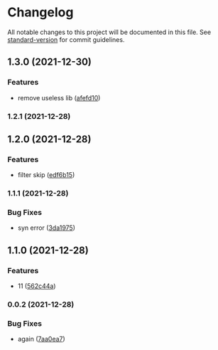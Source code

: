 # Changelog

All notable changes to this project will be documented in this file. See [standard-version](https://github.com/conventional-changelog/standard-version) for commit guidelines.

## 1.3.0 (2021-12-30)


### Features

* remove useless lib ([afefd10](https://github.com/daichangxin/js.layabox-core/commit/afefd107667605196cf1a4c85fd6673c012b60c9))

### 1.2.1 (2021-12-28)

## 1.2.0 (2021-12-28)


### Features

* filter skip ([edf6b15](https://github.com/daichangxin/js.layabox-core/commit/edf6b150648bb8393a45d9a8c81d7e3d9d32efbc))

### 1.1.1 (2021-12-28)


### Bug Fixes

* syn error ([3da1975](https://github.com/daichangxin/js.layabox-core/commit/3da19754a4c28b525b3355530056e0111527a9e9))

## 1.1.0 (2021-12-28)


### Features

* 11 ([562c44a](https://github.com/daichangxin/js.layabox-core/commit/562c44a2e8f8a6b2142714a54df32ce165739634))

### 0.0.2 (2021-12-28)


### Bug Fixes

* again ([7aa0ea7](https://github.com/daichangxin/js.layabox-core/commit/7aa0ea76e94e1a0522d86b39a0eafbeb4d0609b4))

